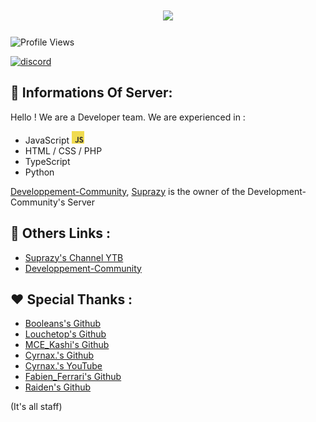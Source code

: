 <h1 align="center">
  <img src="https://avatars.githubusercontent.com/u/76447157?s=200&v=4">
</h1>

![Profile Views](http://estruyf-github.azurewebsites.net/api/VisitorHit?user=estruyf&repo=github-visitors-badge&countColorcountColor&countColor=%237B1E7A)

[![discord](https://discord.com/api/guilds/670988997560107016/widget.png)](https://discord.gg/gezhUqNyfX)

## 👋 Informations Of Server:

Hello !
We are a Developer team. 
We are experienced in : 
- JavaScript <code><img height="20" src="https://raw.githubusercontent.com/github/explore/80688e429a7d4ef2fca1e82350fe8e3517d3494d/topics/javascript/javascript.png"></code> 
- HTML / CSS / PHP
- TypeScript 
- Python 

[Developpement-Community](@Development-Community),
[Suprazy](https://github.com/SUPRAZY-DEV) is the owner of the Development-Community's Server


## 🚀 Others Links :

- [Suprazy's Channel YTB](https://www.youtube.com/channel/UCmH1td7f73IEyYNNg5XDT9g)
- [Developpement-Community](https://discord.gg/gezhUqNyfX)

## ❤️ Special Thanks :
- [Booleans's Github](https://github.com/booleans-oss)
- [Louchetop's Github](https://github.com/louchetop)
- [MCE_Kashi's Github](https://github.com/Dev-Erwan)
- [Cyrnax.'s Github](https://github.com/Cyrnax24)
- [Cyrnax.'s YouTube](https://www.youtube.com/channel/UCCt1VLzP3rUOoM0dEayzuKA)
- [Fabien_Ferrari's Github](https://github.com/Fabien-Ferrari)
- [Raiden's Github](https://github.com/Raiden-56)

(It's all staff)
